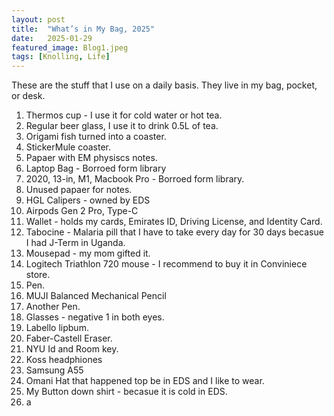 ```yaml
---
layout: post
title:  "What’s in My Bag, 2025"
date:   2025-01-29
featured_image: Blog1.jpeg
tags: [Knolling, Life]
---
```

These are the stuff that I use on a daily basis. They live in my bag, pocket, or desk.

1. Thermos cup - I use it for cold water or hot tea.
2. Regular beer glass, I use it to drink 0.5L of tea.
3. Origami fish turned into a coaster.
4. StickerMule coaster.
5. Papaer with EM physiscs notes.
6. Laptop Bag - Borroed form library
7. 2020, 13-in, M1, Macbook Pro - Borroed form library.
8. Unused papaer for notes.
9. HGL Calipers - owned by EDS
10. Airpods Gen 2 Pro, Type-C
11. Wallet - holds my cards, Emirates ID, Driving License, and Identity Card.
12. Tabocine - Malaria pill that I have to take every day for 30 days becasue I had J-Term in Uganda.
13. Mousepad - my mom gifted it.
14. Logitech Triathlon 720 mouse - I recommend to buy it in Conviniece store.
15. Pen.
16. MUJI Balanced Mechanical Pencil
17. Another Pen.
18. Glasses - negative 1 in both eyes.
19. Labello lipbum.
20. Faber-Castell Eraser.
21. NYU Id and Room key.
22. Koss headphiones
23. Samsung A55 
24. Omani Hat that happened top be in EDS and I like to wear.
25. My Button down shirt - becasue it is cold in EDS.
2. a
